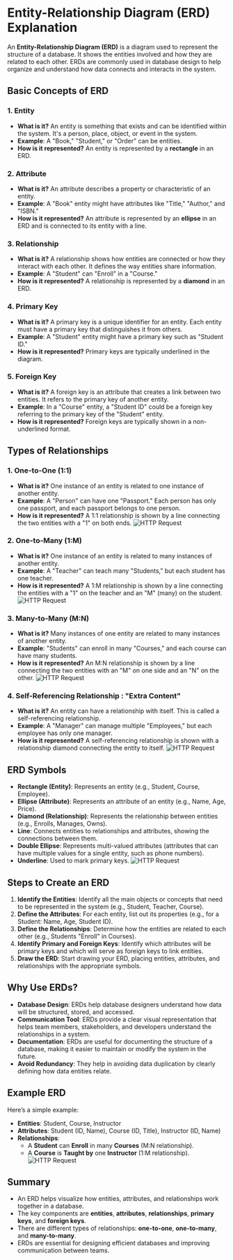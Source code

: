 # Entity-Relationship Diagram (ERD) Explanation

An **Entity-Relationship Diagram (ERD)** is a diagram used to represent the structure of a database. It shows the entities involved and how they are related to each other. ERDs are commonly used in database design to help organize and understand how data connects and interacts in the system.

## Basic Concepts of ERD

### 1. **Entity**
   - **What is it?**
     An entity is something that exists and can be identified within the system. It's a person, place, object, or event in the system.
   - **Example**: A "Book," "Student," or "Order" can be entities.
   - **How is it represented?**
     An entity is represented by a **rectangle** in an ERD.

### 2. **Attribute**
   - **What is it?**
     An attribute describes a property or characteristic of an entity.
   - **Example**: A "Book" entity might have attributes like "Title," "Author," and "ISBN."
   - **How is it represented?**
     An attribute is represented by an **ellipse** in an ERD and is connected to its entity with a line.

### 3. **Relationship**
   - **What is it?**
     A relationship shows how entities are connected or how they interact with each other. It defines the way entities share information.
   - **Example**: A "Student" can "Enroll" in a "Course."
   - **How is it represented?**
     A relationship is represented by a **diamond** in an ERD.

### 4. **Primary Key**
   - **What is it?**
     A primary key is a unique identifier for an entity. Each entity must have a primary key that distinguishes it from others.
   - **Example**: A "Student" entity might have a primary key such as "Student ID."
   - **How is it represented?**
     Primary keys are typically underlined in the diagram.

### 5. **Foreign Key**
   - **What is it?**
     A foreign key is an attribute that creates a link between two entities. It refers to the primary key of another entity.
   - **Example**: In a "Course" entity, a "Student ID" could be a foreign key referring to the primary key of the "Student" entity.
   - **How is it represented?**
     Foreign keys are typically shown in a non-underlined format.

## Types of Relationships

### 1. **One-to-One (1:1)**
   - **What is it?**
     One instance of an entity is related to one instance of another entity.
   - **Example**: A "Person" can have one "Passport." Each person has only one passport, and each passport belongs to one person.
   - **How is it represented?**
     A 1:1 relationship is shown by a line connecting the two entities with a "1" on both ends.
![HTTP Request](https://scaler.com/topics/images/one-to-one-relationship.webp)

### 2. **One-to-Many (1:M)**
   - **What is it?**
     One instance of an entity is related to many instances of another entity.
   - **Example**: A "Teacher" can teach many "Students," but each student has one teacher.
   - **How is it represented?**
     A 1:M relationship is shown by a line connecting the entities with a "1" on the teacher and an "M" (many) on the student.
![HTTP Request](https://scaler.com/topics/images/one-to-many-relationship.webp)

### 3. **Many-to-Many (M:N)**
   - **What is it?**
     Many instances of one entity are related to many instances of another entity.
   - **Example**: "Students" can enroll in many "Courses," and each course can have many students.
   - **How is it represented?**
     An M:N relationship is shown by a line connecting the two entities with an "M" on one side and an "N" on the other.
![HTTP Request](https://scaler.com/topics/images/many-to-many-relationship.webp)

### 4. **Self-Referencing Relationship** : "Extra Content"
   - **What is it?**
     An entity can have a relationship with itself. This is called a self-referencing relationship.
   - **Example**: A "Manager" can manage multiple "Employees," but each employee has only one manager.
   - **How is it represented?**
     A self-referencing relationship is shown with a relationship diamond connecting the entity to itself.
![HTTP Request](https://flylib.com/books/2/582/1/html/2/images/07fig11.jpg)

## ERD Symbols

- **Rectangle (Entity)**: Represents an entity (e.g., Student, Course, Employee).
- **Ellipse (Attribute)**: Represents an attribute of an entity (e.g., Name, Age, Price).
- **Diamond (Relationship)**: Represents the relationship between entities (e.g., Enrolls, Manages, Owns).
- **Line**: Connects entities to relationships and attributes, showing the connections between them.
- **Double Ellipse**: Represents multi-valued attributes (attributes that can have multiple values for a single entity, such as phone numbers).
- **Underline**: Used to mark primary keys.
![HTTP Request](https://www.theiotacademy.co/blog/wp-content/uploads/2024/06/erd-symbols-iot-academy.webp)


## Steps to Create an ERD

1. **Identify the Entities**: Identify all the main objects or concepts that need to be represented in the system (e.g., Student, Teacher, Course).
2. **Define the Attributes**: For each entity, list out its properties (e.g., for a Student: Name, Age, Student ID).
3. **Define the Relationships**: Determine how the entities are related to each other (e.g., Students "Enroll" in Courses).
4. **Identify Primary and Foreign Keys**: Identify which attributes will be primary keys and which will serve as foreign keys to link entities.
5. **Draw the ERD**: Start drawing your ERD, placing entities, attributes, and relationships with the appropriate symbols.

## Why Use ERDs?

- **Database Design**: ERDs help database designers understand how data will be structured, stored, and accessed.
- **Communication Tool**: ERDs provide a clear visual representation that helps team members, stakeholders, and developers understand the relationships in a system.
- **Documentation**: ERDs are useful for documenting the structure of a database, making it easier to maintain or modify the system in the future.
- **Avoid Redundancy**: They help in avoiding data duplication by clearly defining how data entities relate.

## Example ERD

Here’s a simple example:

- **Entities**: Student, Course, Instructor
- **Attributes**: Student (ID, Name), Course (ID, Title), Instructor (ID, Name)
- **Relationships**:
  - A **Student** can **Enroll** in many **Courses** (M:N relationship).
  - A **Course** is **Taught by** one **Instructor** (1:M relationship).
![HTTP Request](https://miro.medium.com/v2/resize:fit:2336/format:webp/1*QkIeA-uwU244QoG0jF3FBg.png)

## Summary
- An ERD helps visualize how entities, attributes, and relationships work together in a database.
- The key components are **entities**, **attributes**, **relationships**, **primary keys**, and **foreign keys**.
- There are different types of relationships: **one-to-one**, **one-to-many**, and **many-to-many**.
- ERDs are essential for designing efficient databases and improving communication between teams.